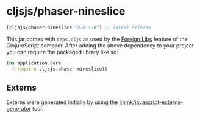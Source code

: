# cljsjs/phaser-nineslice

[](dependency)
```clojure
[cljsjs/phaser-nineslice "2.0.1-0"] ;; latest release
```
[](/dependency)

This jar comes with `deps.cljs` as used by the [Foreign Libs][flibs]
feature of the ClojureScript compiler. After adding the above
dependency to your project you can require the packaged library like
so:

```clojure
(ns application.core
  (:require cljsjs.phaser-nineslice))
```

[flibs]: https://github.com/clojure/clojurescript/wiki/Foreign-Dependencies


## Externs

Externs were generated initially by using the
[jmmk/javascript-externs-generator](https://github.com/jmmk/javascript-externs-generator)
tool.

